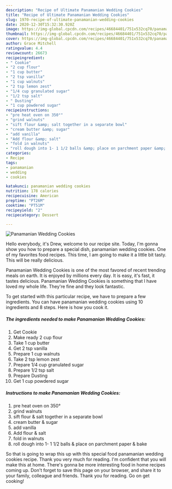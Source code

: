 ```yaml
---
description: "Recipe of Ultimate Panamanian Wedding Cookies"
title: "Recipe of Ultimate Panamanian Wedding Cookies"
slug: 1970-recipe-of-ultimate-panamanian-wedding-cookies
date: 2020-12-30T15:32:30.920Z
image: https://img-global.cpcdn.com/recipes/46684401/751x532cq70/panamanian-wedding-cookies-recipe-main-photo.jpg
thumbnail: https://img-global.cpcdn.com/recipes/46684401/751x532cq70/panamanian-wedding-cookies-recipe-main-photo.jpg
cover: https://img-global.cpcdn.com/recipes/46684401/751x532cq70/panamanian-wedding-cookies-recipe-main-photo.jpg
author: Grace Mitchell
ratingvalue: 4.4
reviewcount: 26673
recipeingredient:
- " Cookie"
- "2 cup flour"
- "1 cup butter"
- "2 tsp vanilla"
- "1 cup walnuts"
- "2 tsp lemon zest"
- "1/4 cup granulated sugar"
- "1/2 tsp salt"
- " Dusting"
- "1 cup powdered sugar"
recipeinstructions:
- "pre heat oven on 350°"
- "grind walnuts"
- "sift flour &amp; salt together in a separate bowl"
- "cream butter &amp; sugar"
- "add vanilla"
- "Add flour &amp; salt"
- "fold in walnuts"
- "roll dough into 1- 1 1/2 balls &amp; place on parchment paper &amp; bake"
categories:
- Recipe
tags:
- panamanian
- wedding
- cookies

katakunci: panamanian wedding cookies 
nutrition: 178 calories
recipecuisine: American
preptime: "PT26M"
cooktime: "PT51M"
recipeyield: "2"
recipecategory: Dessert

---
```



![Panamanian Wedding Cookies](https://img-global.cpcdn.com/recipes/46684401/751x532cq70/panamanian-wedding-cookies-recipe-main-photo.jpg)

Hello everybody, it's Drew, welcome to our recipe site. Today, I'm gonna show you how to prepare a special dish, panamanian wedding cookies. One of my favorites food recipes. This time, I am going to make it a little bit tasty. This will be really delicious.

Panamanian Wedding Cookies is one of the most favored of recent trending meals on earth. It is enjoyed by millions every day. It is easy, it's fast, it tastes delicious. Panamanian Wedding Cookies is something that I have loved my whole life. They're fine and they look fantastic.




To get started with this particular recipe, we have to prepare a few ingredients. You can have panamanian wedding cookies using 10 ingredients and 8 steps. Here is how you cook it.

<!--inarticleads1-->

##### The ingredients needed to make Panamanian Wedding Cookies:

1. Get  Cookie
1. Make ready 2 cup flour
1. Take 1 cup butter
1. Get 2 tsp vanilla
1. Prepare 1 cup walnuts
1. Take 2 tsp lemon zest
1. Prepare 1/4 cup granulated sugar
1. Prepare 1/2 tsp salt
1. Prepare  Dusting
1. Get 1 cup powdered sugar




<!--inarticleads2-->

##### Instructions to make Panamanian Wedding Cookies:

1. pre heat oven on 350°
1. grind walnuts
1. sift flour &amp; salt together in a separate bowl
1. cream butter &amp; sugar
1. add vanilla
1. Add flour &amp; salt
1. fold in walnuts
1. roll dough into 1- 1 1/2 balls &amp; place on parchment paper &amp; bake




So that is going to wrap this up with this special food panamanian wedding cookies recipe. Thank you very much for reading. I'm confident that you will make this at home. There's gonna be more interesting food in home recipes coming up. Don't forget to save this page on your browser, and share it to your family, colleague and friends. Thank you for reading. Go on get cooking!
